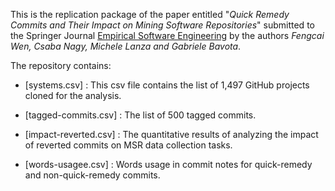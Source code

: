 This is the replication package of the paper entitled "_Quick Remedy Commits and Their Impact on Mining Software Repositories_" submitted to the Springer Journal [Empirical Software Engineering](https://www.springer.com/journal/10664) by the authors _Fengcai Wen, Csaba Nagy, Michele Lanza and Gabriele Bavota_.

The repository contains:

* [systems.csv] : This csv file contains the list of 1,497 GitHub projects cloned for the analysis. 

* [tagged-commits.csv] : The list of 500 tagged commits.

* [impact-reverted.csv] : The quantitative results of analyzing the impact of reverted commits on MSR data collection tasks.

* [words-usagee.csv] : Words usage in commit notes for quick-remedy and non-quick-remedy commits.
